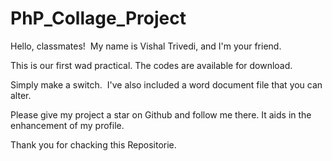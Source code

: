 # PhP_Collage_Project

Hello, classmates!  My name is Vishal Trivedi, and I'm your friend.

This is our first wad practical. The codes are available for download.

Simply make a switch.  I've also included a word document file that you can alter.


Please give my project a star on Github and follow me there. It aids in the enhancement of my profile.


Thank you for chacking this Repositorie.
